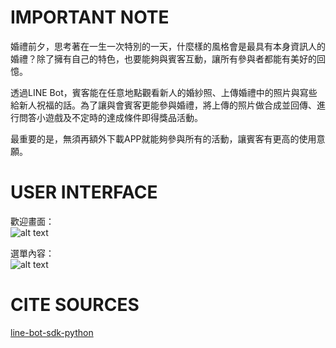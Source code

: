 # IMPORTANT NOTE
婚禮前夕，思考著在一生一次特別的一天，什麼樣的風格會是最具有本身資訊人的婚禮？除了擁有自己的特色，也要能夠與賓客互動，讓所有參與者都能有美好的回憶。  
  
透過LINE Bot，賓客能在任意地點觀看新人的婚紗照、上傳婚禮中的照片與寫些給新人祝福的話。為了讓與會賓客更能參與婚禮，將上傳的照片做合成並回傳、進行問答小遊戲及不定時的達成條件即得獎品活動。  

最重要的是，無須再額外下載APP就能夠參與所有的活動，讓賓客有更高的使用意願。


# USER INTERFACE
歡迎畫面：  
![alt text](https://i.imgur.com/kaZVxjW.png)

選單內容：  
![alt text](https://i.imgur.com/peF0nRc.jpg)  


# CITE SOURCES
[line-bot-sdk-python](https://github.com/line/line-bot-sdk-python) 
